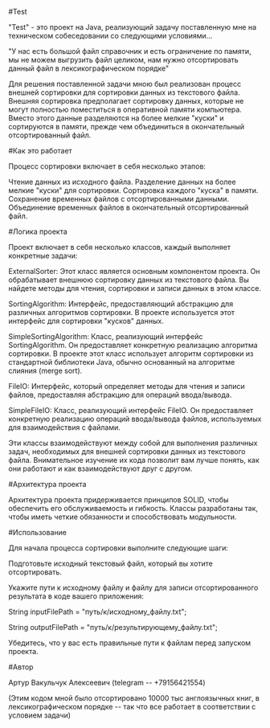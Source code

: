 #Test

"Test" - это проект на Java, реализующий задачу поставленную мне на техническом собеседовании со следующими условиями...

"У нас есть большой файл справочник и есть ограничение по памяти, мы не можем выгрузить файл целиком, нам нужно отсортировать данный файл в лексикографическом порядке"

Для решения поставленной задачи мною был реализован процесс внешней сортировки для сортировки данных из текстового файла. Внешняя сортировка предполагает сортировку данных, которые не могут полностью поместиться в оперативной памяти компьютера. 
Вместо этого данные разделяются на более мелкие "куски" и сортируются в памяти, прежде чем объединиться в окончательный отсортированный файл.

#Как это работает

Процесс сортировки включает в себя несколько этапов:

Чтение данных из исходного файла.
Разделение данных на более мелкие "куски" для сортировки.
Сортировка каждого "куска" в памяти.
Сохранение временных файлов с отсортированными данными.
Объединение временных файлов в окончательный отсортированный файл.

#Логика проекта

Проект включает в себя несколько классов, каждый выполняет конкретные задачи:

ExternalSorter: Этот класс является основным компонентом проекта. Он обрабатывает внешнюю сортировку данных из текстового файла. Вы найдете методы для чтения, сортировки и записи данных в этом классе.

SortingAlgorithm: Интерфейс, предоставляющий абстракцию для различных алгоритмов сортировки. В проекте используется этот интерфейс для сортировки "кусков" данных.

SimpleSortingAlgorithm: Класс, реализующий интерфейс SortingAlgorithm. Он предоставляет конкретную реализацию алгоритма сортировки. В проекте этот класс использует алгоритм сортировки из стандартной библиотеки Java, обычно основанный на алгоритме слияния (merge sort).

FileIO: Интерфейс, который определяет методы для чтения и записи файлов, предоставляя абстракцию для операций ввода/вывода.

SimpleFileIO: Класс, реализующий интерфейс FileIO. Он предоставляет конкретную реализацию операций ввода/вывода файлов, используемых для взаимодействия с файлами.

Эти классы взаимодействуют между собой для выполнения различных задач, необходимых для внешней сортировки данных из текстового файла. Внимательное изучение их кода позволит вам лучше понять, как они работают и как взаимодействуют друг с другом.

#Архитектура проекта

Архитектура проекта придерживается принципов SOLID, чтобы обеспечить его обслуживаемость и гибкость. Классы разработаны так, чтобы иметь четкие обязанности и способствовать модульности.

#Использование

Для начала процесса сортировки выполните следующие шаги:

Подготовьте исходный текстовый файл, который вы хотите отсортировать.

Укажите пути к исходному файлу и файлу для записи отсортированного результата в коде вашего приложения:

String inputFilePath = "путь/к/исходному_файлу.txt";

String outputFilePath = "путь/к/результирующему_файлу.txt";

Убедитесь, что у вас есть правильные пути к файлам перед запуском проекта.


#Автор

Артур Вакульчук Алексеевич (telegram -- +79156421554)

(Этим кодом мной было отсортировано 10000 тыс англоязычных книг, в лексикографическом порядке -- так что все работает в соответствии с условием задачи)


